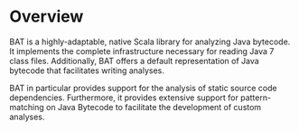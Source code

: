 # Overview
BAT is a highly-adaptable, native Scala library for analyzing Java bytecode. It implements the complete 
infrastructure necessary for reading Java 7 class files. Additionally, BAT offers a default
representation of Java bytecode that facilitates writing analyses.

BAT in particular provides support for the analysis of static source code dependencies. Furthermore, it 
provides extensive support for pattern-matching on Java Bytecode to facilitate the development of custom analyses.